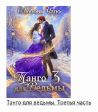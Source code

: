 ![](Танго%20для%20ведьмы.%20Третья%20часть.jpg)  
[Танго для ведьмы. Третья часть](Танго%20для%20ведьмы.%20Третья%20часть.md)
